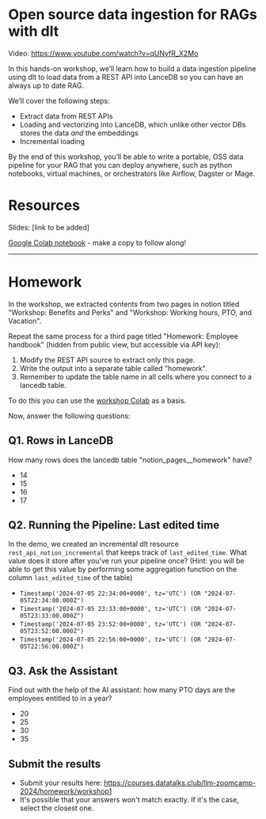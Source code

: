 # Open source data ingestion for RAGs with dlt

Video: https://www.youtube.com/watch?v=qUNyfR_X2Mo

In this hands-on workshop, we’ll learn how to build a data ingestion pipeline using dlt to load data from a REST API into LanceDB so you can have an always up to date RAG.

​We’ll cover the following steps:

* Extract data from REST APIs
* Loading and vectorizing into LanceDB, which unlike other vector DBs stores the data _and_ the embeddings
* Incremental loading

​By the end of this workshop, you’ll be able to write a portable, OSS data pipeline for your RAG that you can deploy anywhere, such as python notebooks, virtual machines, or orchestrators like Airflow, Dagster or Mage.


# Resources
Slides: [link to be added]

[Google Colab notebook](https://colab.research.google.com/drive/1nNOybHdWQiwUUuJFZu__xvJxL_ADU3xl?usp=sharing) - make a copy to follow along!

--- 

# Homework

In the workshop, we extracted contents from two pages in notion titled "Workshop: Benefits and Perks" and "Workshop: Working hours, PTO, and Vacation". 

Repeat the same process for a third page titled "Homework: Employee handbook" (hidden from public view, but accessible via API key):

1. Modify the REST API source to extract only this page.
2. Write the output into a separate table called "homework".
3. Remember to update the table name in all cells where you connect to a lancedb table.

To do this you can use the [workshop Colab](https://colab.research.google.com/drive/1nNOybHdWQiwUUuJFZu__xvJxL_ADU3xl?usp=sharing) as a basis.

Now, answer the following questions:  

## Q1. Rows in LanceDB

How many rows does the lancedb table "notion_pages__homework" have?

* 14
* 15
* 16
* 17

## Q2. Running the Pipeline: Last edited time

In the demo, we created an incremental dlt resource `rest_api_notion_incremental` that keeps track of `last_edited_time`. What value does it store after you've run your pipeline once? (Hint: you will be able to get this value by performing some aggregation function on the column `last_edited_time` of the table)

* `Timestamp('2024-07-05 22:34:00+0000', tz='UTC') (OR "2024-07-05T22:34:00.000Z")`
* `Timestamp('2024-07-05 23:33:00+0000', tz='UTC') (OR "2024-07-05T23:33:00.000Z")`
* `Timestamp('2024-07-05 23:52:00+0000', tz='UTC') (OR "2024-07-05T23:52:00.000Z")`
* `Timestamp('2024-07-05 22:56:00+0000', tz='UTC') (OR "2024-07-05T22:56:00.000Z")`


## Q3. Ask the Assistant 

Find out with the help of the AI assistant: how many PTO days are the employees entitled to in a year?  

* 20
* 25
* 30
* 35

## Submit the results

* Submit your results here: https://courses.datatalks.club/llm-zoomcamp-2024/homework/workshop1
* It's possible that your answers won't match exactly. If it's the case, select the closest one.
